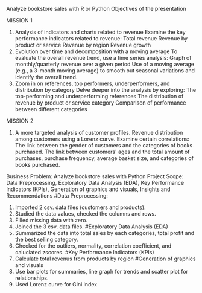 Analyze bookstore sales with R or Python 
Objectives of the presentation

MISSION 1
1. Analysis of indicators and charts related to revenue
Examine the key performance indicators related to revenue:
Total revenue
Revenue by product or service
Revenue by region
Revenue growth
2. Evolution over time and decomposition with a moving average
To evaluate the overall revenue trend, use a time series analysis:
Graph of monthly/quarterly revenue over a given period
Use of a moving average (e.g., a 3-month moving average) to smooth out seasonal variations and identify the overall trend.
3. Zoom in on references, top performers, underperformers, and distribution by category
Delve deeper into the analysis by exploring:
The top-performing and underperforming references
The distribution of revenue by product or service category
Comparison of performance between different categories

MISSION 2
1. A more targeted analysis of customer profiles.
Revenue distribution among customers using a Lorenz curve.
Examine certain correlations:
The link between the gender of customers and the categories of books purchased.
The link between customers' ages and the total amount of purchases, purchase frequency, average basket size, and categories of books purchased.
 
Business Problem: Analyze bookstore sales with Python 
Project Scope: Data Preprocessing, Exploratory Data Analysis (EDA), Key Performance Indicators (KPIs), Generation of graphics and visuals, Insights and Recommendations
#Data Preprocessing:
1. Imported 2 csv. data files (customers and products).
2. Studied the data values, checked the columns and rows.
3. Filled missing data with zero.
4. Joined the 3 csv. data files.
#Exploratory Data Analysis (EDA) 
1. Summarized the data into total sales by each categories, total profit and the best selling category.
2. Checked for the outliers, normality, correlation coefficient, and caluclated zscores.
#Key Performance Indicators (KPIs)
1. Calculate total revenus from products by region
#Generation of graphics and visuals
1. Use bar plots for summaries, line graph for trends and scatter plot for relationships.
2. Used Lorenz curve for Gini index
